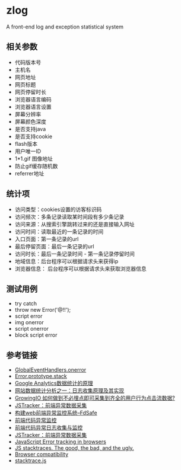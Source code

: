 # zlog
A front-end log and exception statistical system

## 相关参数
* 代码版本号
* 主机名
* 网页地址
* 网页标题
* 网页停留时长
* 浏览器语言编码
* 浏览器语言设置
* 屏幕分辨率
* 屏幕颜色深度
* 是否支持java
* 是否支持cookie
* flash版本
* 用户唯一ID
* 1*1.gif 图像地址
* 防止gif缓存随机数
* referrer地址


## 统计项
* 访问类型：cookies设置的访客标识码
* 访问频次：多条记录读取某时间段有多少条记录
* 访问来源：从搜索引擎跳转过来的还是直接输入网址
* 访问时间：读取最近的一条记录的时间
* 入口页面：第一条记录的url
* 最后停留页面：最后一条记录的url
* 访问时长：最后一条记录时间 - 第一条记录停留时间
* 地域信息：后台程序可以根据请求头来获得ip
* 浏览器信息： 后台程序可以根据请求头来获取浏览器信息

## 测试用例
* try catch
* throw new Error('@!!');
* script error
* img onerror
* script onerror
* block script error

## 参考链接
* [GlobalEventHandlers.onerror](https://developer.mozilla.org/en-US/docs/Web/API/GlobalEventHandlers/onerror)
* [Error.prototype.stack](https://developer.mozilla.org/en-US/docs/Web/JavaScript/Reference/Global_Objects/Error/stack)
* [Google Analytics数据统计的原理](http://www.biaodianfu.com/google-analytics-architecture.html)
* [网站数据统计分析之一：日志收集原理及其实现](https://my.oschina.net/leejun2005/blog/292709)
* [GrowingIO 如何做到不必埋点即可采集到齐全的用户行为点击流数据?](https://www.zhihu.com/question/38000812)
* [JSTracker：前端异常数据采集](http://taobaofed.org/blog/2015/10/28/jstracker-how-to-collect-data/)
* [构建web前端异常监控系统–FdSafe](http://www.aliued.cn/2012/10/27/%E6%9E%84%E5%BB%BAweb%E5%89%8D%E7%AB%AF%E5%BC%82%E5%B8%B8%E7%9B%91%E6%8E%A7%E7%B3%BB%E7%BB%9F-fdsafe.html)
* [前端代码异常监控](http://div.io/topic/743)
* [前端代码异常日志收集与监控](http://www.cnblogs.com/hustskyking/p/fe-monitor.html)
* [JSTracker：前端异常数据采集](http://taobaofed.org/blog/2015/10/28/jstracker-how-to-collect-data/)
* [JavaScript Error tracking in browsers](https://herringtondarkholme.github.io/2015/11/17/js-tracker/)
* [JS stacktraces. The good, the bad, and the ugly.](http://blog.bugsnag.com/js-stacktraces)
* [Browser compatibility](https://blog.sentry.io/2016/01/04/client-javascript-reporting-window-onerror.html)
* [stacktrace.js](https://www.stacktracejs.com/)


